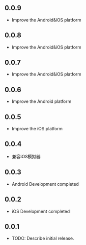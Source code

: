## 0.0.9

* Improve the Android&iOS platform

## 0.0.8

* Improve the Android&iOS platform

## 0.0.7

* Improve the Android&iOS platform

## 0.0.6

* Improve the Android platform

## 0.0.5

* Improve the iOS platform

## 0.0.4

* 兼容iOS模拟器

## 0.0.3

* Android Development completed

## 0.0.2

* iOS Development completed

## 0.0.1

* TODO: Describe initial release.
